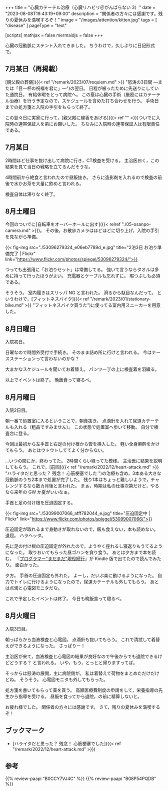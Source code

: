 +++
title = "心臓カテーテル治療（心臓リハビリ＠がんばらない 3）"
date =  "2023-08-08T19:43:19+09:00"
description = "関係者の方々には感謝です。残りの夏休みを満喫するぞ！"
image = "/images/attention/kitten.jpg"
tags = [ "disease" ]
pageType = "text"

[scripts]
  mathjax = false
  mermaidjs = false
+++

心臓の冠動脈にステント入れてきました。
ちうわけで，久しぶりに日記形式で。

## 7月某日（再掲載）

[親父殿の葬儀]({{< ref "/remark/2023/07/requiem.md" >}} "怒涛の3日間 —または「目一杯の祝福を君に」—")の翌日。
日程が被ったために先送りにしていた通院日。
有給休暇をとって病院へ。
この夏は心臓の手術（厳密にはカテーテル治療）を行う予定なので，スケジュールを含めた打ち合わせを行う。
手術日までの処方箋と入院の手引をもらって終了。

この翌々日に実家に行って，[親父殿に線香をあげる]({{< ref "" >}})ついでに入院時の連帯保証人を弟にお願いした。
ちなみに入院時の連帯保証人は有限責任である。

## 7月某日

2時間ほど仕事を抜け出して病院に行き，CT検査を受ける。
主治医曰く，この結果を見て当日の戦略を立てるんだそうな。

4時間前から絶食と言われたので昼飯抜き。
さらに造影剤を入れるので検査の前後で水かお茶を大量に飲めと言われる。

検査自体は滞りなく終了。

## 8月土曜日

今回のついでに[自転車をオーバーホールに出す]({{< relref "./05-osanpo-camera.md" >}})。
その後，お散歩カメラはほどほどに切り上げ，入院の手引を見ながら準備。

{{< fig-img src="./53096279324_e06eb7789d_e.jpg" title="2泊3日 お泊り準備完了 | Flickr" link="https://www.flickr.com/photos/spiegel/53096279324/">}}

つっても出張用に「お泊りセット」は常備してる。
強いて言うならタオルは多めに持って行ったほうがよい。
充電器とケーブルも忘れずに。
暇つぶしも必須である。

そうそう。
室内履きはスリッパ NG と言われた。
滑るから駄目なんだって。
というわけで，[フィットネスバイク]({{< ref "/remark/2023/01/stationary-bike.md" >}} "フィットネスバイク買うた")に使ってる室内用スニーカーを用意した。

## 8月日曜日

入院初日。

日曜なので時間外受付で手続き。
そのまま詰め所に行けと言われる。
今はナースステーションって言わないのかな？

大まかなスケジュールを聞いてお着替え。
パンツ一丁の上に検査着を羽織る。

以上でイベントは終了。
晩飯食って寝るべ。

## 8月月曜日

入院2日目。

朝一番で処置室に入るということで，朝食抜き。
点滴針を入れて尿道カテーテルも入れる（粗品ですみません）。
この状態で処置室へ歩いて移動。
自分で検査台に登る。

今回は最初から左手首と右足の付け根から管を挿入した。
軽い全身麻酔をかけてもらう。
あとはウトウトしててよく分からない。

...いつの間にか，終わってた。
2時間くらい経ってた模様。
主治医に結果を説明してもらう。
これで，[前回]({{< ref "/remark/2022/12/heart-attack.md" >}} "ハライタだと思った？ 残念！ 心筋梗塞でした
")の治療も含め，3本ある大きな冠動脈のうち2本まで処置が完了した。
残り1本はちょっと難しいようで，チャレンジするなら数カ月後と言われた。
まぁ，時期は私の仕事次第だけど，やるなら来年の GW か夏がいいなぁ。

手首と足の付け根を圧迫固定する。

{{< fig-img src="./53099007066_afff782044_e.jpg" title="圧迫固定中 | Flickr" link="https://www.flickr.com/photos/spiegel/53099007066/">}}

圧迫固定が取れるまで身動きが取れないので，飯も食えない，本も読めない。
退屈。
ハラヘッタ。

先に足の付け根の圧迫固定が外れたので，ようやく座れるし寝返りもうてるようになった。
取りおいてもらった昼ゴハンを貪り食う。
あとは夕方まで本を読む。
『[プログラマー"まだまだ"現役続行](https://www.amazon.co.jp/dp/B0CCY7VJ4C?tag=baldandersinf-22&linkCode=ogi&th=1&psc=1)』が Kindle 版で出てたので読んでみたり。
面白かった。

夕方。
手首の圧迫固定も外れた。
よーし，だいぶ楽に動けるようになった。
自力でトイレに行けるようになったので，尿道カテーテルも外してもらう。
あとは点滴と心電図モニタだな。

これで予定したイベントは終了。
今日も晩飯食って寝るべ。

## 8月火曜日

入院3日目。

朝っぱらから血液検査と心電図。
点滴針も抜いてもらう。
これで清拭して着替えができるようになった。
さっぱりー！

主治医が来て，血液検査と心電図の結果が良好なので午後からでも退院できるけどどうする？ と言われる。
いや，もう，とっとと帰りますってば。

そっからは怒涛の展開，主に病院側が。
私は着替えて荷物をまとめただけだけどね。
そうそう。
心電図モニタも外してもらった。

処方箋を書いてもらって薬を貰う。
高額医療費制度の申請をして，栄養指導の先生から指導を受ける。
昼飯を食ってから退院，の前に精算しないと。

お疲れ様でした。
関係者の方々には感謝です。
さて，残りの夏休みを満喫するぞ！

## ブックマーク

- [ハライタだと思った？ 残念！ 心筋梗塞でした]({{< ref "/remark/2022/12/heart-attack.md" >}})

## 参考

{{% review-paapi "B0CCY7VJ4C" %}} <!-- プログラマー"まだまだ"現役続行 -->
{{% review-paapi "B08P54PQDB" %}} <!-- メッセンジャーバッグ -->
